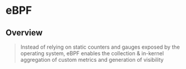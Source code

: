 # eBPF

## Overview

> Instead of relying on static counters and gauges exposed by the operating system, eBPF enables the collection & in-kernel aggregation of custom metrics and generation of visibility